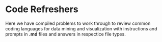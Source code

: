 # Code Refreshers
Here we have compiled problems to work through to review common coding languages for data mining and visualization with instructions and prompts in **.md** files and answers in respectice file types.
